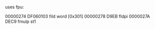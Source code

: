uses fpu:

00000274  DF060103          fild word [0x301]
00000278  D9EB              fldpi
0000027A  DEC9              fmulp st1
